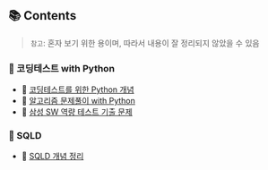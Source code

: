 

## 📚 Contents
> `참고`: 혼자 보기 위한 용이며, 따라서 내용이 잘 정리되지 않았을 수 있음

### 📂 코딩테스트 with Python
- 🔗 [코딩테스트를 위한 Python 개념](./python_코딩테스트_개념.md)
- 🔗 [알고리즘 문제풀이 with Python](./python_알고리즘_문풀.md)
- 🔗 [삼성 SW 역량 테스트 기출 문제](./python_samsung_sw.md)

### 📂 SQLD
- 🔗 [SQLD 개념 정리](./SQLD_개념.md)























